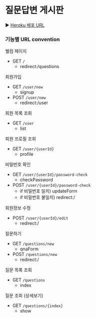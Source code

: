 # 질문답변 게시판

▶ [Heroku 배포 URL](https://damp-lowlands-18176.herokuapp.com/)

### 기능별 URL convention
웰컴 페이지

- GET `/`
    - redirect:/questions

회원가입

- GET `/user/new`
    - signup
- POST `/user/new`
    - redirect:/user

회원 목록 조회

- GET `/user`
    - list

회원 프로필 조회

- GET `/user/{userId}`
    - profile

비밀번호 확인

- GET `/user/{userId}/password-check`
    - checkPassword
- POST `/user/{userId}/password-check`
    - if 비밀번호 일치) updateForm
    - if 비밀번호 불일치) redirect:/

회원정보 수정

- POST `/user/{userId}/edit`
    - redirect:/

질문하기

- GET `/questions/new`
    - qnaForm
- POST `/questions/new`
    - redirect:/

질문 목록 조회

- GET `/questions`
    - index

질문 조회 (상세보기)

- GET `/questions/{index}`
    - show

